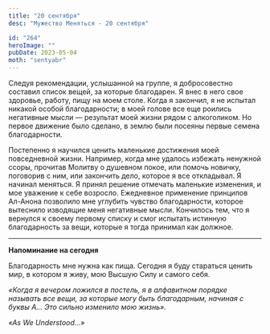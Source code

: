 ```yaml
---
title: "20 сентября"
desc: "Мужество Меняться - 20 сентября"

id: "264"
heroImage: ""
pubDate: 2023-05-04
moth: "sentyabr"
---
```


Следуя рекомендации, услышанной на группе, я добросовестно составил список
вещей, за которые благодарен. Я внес в него свое здоровье, работу, пищу на
моем столе. Когда я закончил, я не испытал никакой особой благодарности; в
моей голове все еще роились негативные мысли — результат моей жизни рядом с
алкоголиком. Но первое движение было сделано, в землю были посеяны первые
семена благодарности.

Постепенно я научился ценить маленькие достижения моей повседневной жизни.
Например, когда мне удалось избежать ненужной ссоры, прочитав Молитву о
душевном покое, или помочь новичку, поговорив с ним, или закончить дело,
которое я все откладывал. Я начинал меняться. Я принял решение отмечать
маленькие изменения, и мое уважение к себе возросло. Ежедневное применение
принципов Ал-Анона позволило мне углубить чувство благодарности, которое
вытеснило изводящие меня негативные мысли. Кончилось тем, что я вернулся к
своему первому списку и смог испытать истинную благодарность за вещи, которые
я тогда принимал как должное.

---

**Напоминание на сегодня**

Благодарность мне нужна как пища. Сегодня я буду стараться ценить мир, в
котором я живу, мою Высшую Силу и самого себя.

_«Когда я вечером ложился в постель, я в алфавитном порядке называть все вещи,
за которые могу быть благодарным, начиная с буквы А… Это сильно изменило мою
жизнь»._

_«As We Understood…»_
